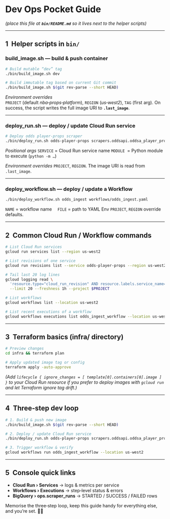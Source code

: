 # Dev Ops Pocket Guide  
*(place this file at **`bin/README.md`** so it lives next to the helper scripts)*

---

## 1  Helper scripts in `bin/`

### **build_image.sh** — build & push container  
```bash
# Build mutable “dev” tag
./bin/build_image.sh dev

# Build immutable tag based on current Git commit
./bin/build_image.sh $(git rev-parse --short HEAD)
````

*Environment overrides*
`PROJECT` (default *nba‑props‑platform*), `REGION` (*us‑west2*), `TAG` (first arg).
On success, the script writes the full image URI to **`.last_image`**.

---

### **deploy\_run.sh** — deploy / update Cloud Run service

```bash
# Deploy odds player‑props scraper
./bin/deploy_run.sh odds-player-props scrapers.oddsapi.oddsa_player_props
```

*Positional args*
`SERVICE` = Cloud Run service name
`MODULE`  = Python module to execute (`python -m …`)

*Environment overrides* `PROJECT`, `REGION`.
The image URI is read from `.last_image`.

---

### **deploy\_workflow\.sh** — deploy / update a Workflow

```bash
./bin/deploy_workflow.sh odds_ingest workflows/odds_ingest.yaml
```

`NAME` = workflow name  `FILE` = path to YAML
Env `PROJECT`, `REGION` override defaults.

---

## 2  Common Cloud Run / Workflow commands

```bash
# List Cloud Run services
gcloud run services list --region us-west2

# List revisions of one service
gcloud run revisions list --service odds-player-props --region us-west2

# Tail last 20 log lines
gcloud logging read \
  'resource.type="cloud_run_revision" AND resource.labels.service_name="odds-player-props"' \
  --limit 20 --freshness 1h --project $PROJECT

# List workflows
gcloud workflows list --location us-west2

# List recent executions of a workflow
gcloud workflows executions list odds_ingest_workflow --location us-west2 --limit 5
```

---

## 3  Terraform basics (infra/ directory)

```bash
# Preview changes
cd infra && terraform plan

# Apply updated image tag or config
terraform apply -auto-approve
```

*(Add `lifecycle { ignore_changes = [ template[0].containers[0].image ] }`
to your Cloud Run resource if you prefer to deploy images with `gcloud run`
and let Terraform ignore tag drift.)*

---

## 4  Three‑step dev loop

```bash
# 1. Build & push new image
./bin/build_image.sh $(git rev-parse --short HEAD)

# 2. Deploy / update Cloud Run service
./bin/deploy_run.sh odds-player-props scrapers.oddsapi.oddsa_player_props

# 3. Trigger workflow & verify
gcloud workflows run odds_ingest_workflow --location us-west2
```

---

## 5  Console quick links

* **Cloud Run › Services** → logs & metrics per service
* **Workflows › Executions** → step‑level status & errors
* **BigQuery › ops.scraper\_runs** → STARTED / SUCCESS / FAILED rows

Memorise the three‑step loop, keep this guide handy for everything else, and you’re set. 🌴🚀

```
